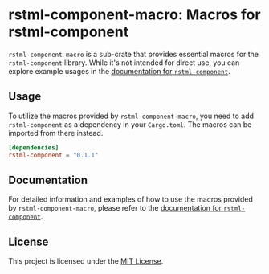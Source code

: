 # rstml-component-macro: Macros for rstml-component

`rstml-component-macro` is a sub-crate that provides essential macros for the `rstml-component` library. While it's not intended for direct use, you can explore example usages in the [documentation for `rstml-component`](https://docs.rs/rstml-component).

## Usage

To utilize the macros provided by `rstml-component-macro`, you need to add `rstml-component` as a dependency in your `Cargo.toml`. The macros can be imported from there instead.

<!-- x-release-please-start-version -->

```toml
[dependencies]
rstml-component = "0.1.1"
```

<!-- x-release-please-end-version -->

## Documentation

For detailed information and examples of how to use the macros provided by `rstml-component-macro`, please refer to the [documentation for `rstml-component`](https://docs.rs/rstml-component).

## License

This project is licensed under the [MIT License](../LICENSE).
